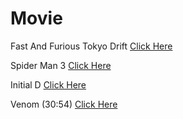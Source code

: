 # Movie
Fast And Furious Tokyo Drift
[Click Here](https://drive.google.com/file/d/1HAS9xxonRByJVXl9LcTWgTOsoa7WU4LI/view?usp=drivesdk)

Spider Man 3
[Click Here](https://drive.google.com/file/d/1JU2VOH_k4MKpVEXUXv101oZ6cbwOGBsE/view?usp=drivesdk)

Initial D
[Click Here](https://drive.google.com/file/d/1JFAuV8dY9UP-hhz9sWu3fS9C87KP0ovM/view?usp=drivesdk)

Venom (30:54)
[Click Here](https://drive.google.com/file/d/1S3u1l0MihGIkhkBR5uGWKYcJI6RHzoIf/view?usp=drivesdk)
